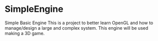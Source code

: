 # SimpleEngine
Simple Basic Engine
This is a project to better learn OpenGL and how to manage/design a large and complex system.
This engine will be used making a 3D game.
